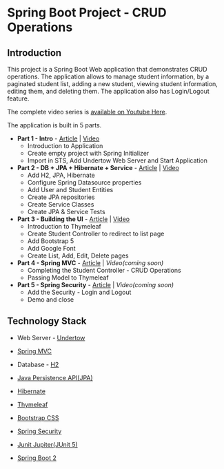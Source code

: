 # Spring Boot Project - CRUD Operations

## Introduction
This project is a Spring Boot Web application that demonstrates CRUD operations. The application allows to manage student information, by a paginated student list, adding a new student, viewing student information, editing them, and deleting them. The application also has Login/Logout feature.

The complete video series is [available on Youtube Here][1].

The application is built in 5 parts.

- **Part 1 - Intro** - [Article][12] | [Video][17]
  - Introduction to Application
  - Create empty project with Spring Initializer
  - Import in STS, Add Undertow Web Server and Start Application
- **Part 2 - DB + JPA + Hibernate + Service** - [Article][13] | [Video][18]
  - Add H2, JPA, Hibernate
  - Configure Spring Datasource properties
  - Add User and Student Entities
  - Create JPA repositories
  - Create Service Classes
  - Create JPA & Service Tests
- **Part 3 - Building the UI** - [Article][14] | [Video][19]
  - Introduction to Thymeleaf
  - Create Student Controller to redirect to list page
  - Add Bootstrap 5
  - Add Google Font
  - Create List, Add, Edit, Delete pages
- **Part 4 - Spring MVC** - [Article][15] | _Video(coming soon)_
  - Completing the Student Controller - CRUD Operations
  - Passing Model to Thymeleaf
- **Part 5 - Spring Security** - [Article][16] | _Video(coming soon)_
  - Add the Security - Login and Logout
  - Demo and close

## Technology Stack

- Web Server - [Undertow][2]
- [Spring MVC][8]
- Database - [H2][3]
- [Java Persistence API(JPA)][10]
- [Hibernate][11]
- [Thymeleaf][4]
- [Bootstrap CSS][5]
- [Spring Security][9]
- [Junit Jupiter(JUnit 5)][6]
- [Spring Boot 2][7]



  [1]: https://www.youtube.com/watch?v=SSqIvBrNMkY&list=PLFZica6Hmcri2RPIt1al5cVfpEhxmaNIv
  [2]: https://undertow.io
  [3]: https://h2database.com/html/main.html
  [4]: https://www.thymeleaf.org
  [5]: https://getbootstrap.com/
  [6]: https://junit.org/junit5/
  [7]: https://spring.io/projects/spring-boot
  [8]: https://spring.io/projects/spring-framework
  [9]: https://spring.io/projects/spring-security
  [10]: https://www.oracle.com/java/technologies/persistence-jsp.html
  [11]: https://hibernate.org/orm/
  [12]: https://www.thecodejournal.tech/2021/05/build-it-with-spring-boot-crud-operations-part-1/
  [13]: https://www.thecodejournal.tech/2021/06/build-it-with-spring-boot-crud-operations-part-2/
  [14]: https://www.thecodejournal.tech/2021/06/build-it-with-spring-boot-crud-operations-part-3/
  [15]: https://www.thecodejournal.tech/2021/06/build-it-with-spring-boot-crud-operations-part-4/
  [16]: https://www.thecodejournal.tech/2021/06/build-it-with-spring-boot-crud-operations-part-5/
  [17]: https://youtu.be/SSqIvBrNMkY
  [18]: https://youtu.be/PeSei1DvRss
  [19]: https://youtu.be/ZIZ4AVkVL0g

